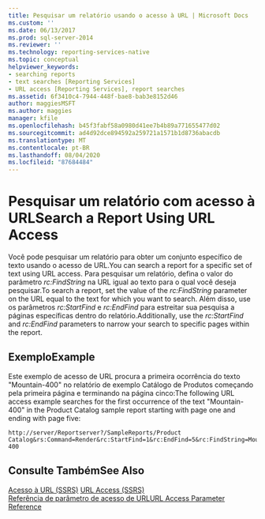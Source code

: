 ```yaml
---
title: Pesquisar um relatório usando o acesso à URL | Microsoft Docs
ms.custom: ''
ms.date: 06/13/2017
ms.prod: sql-server-2014
ms.reviewer: ''
ms.technology: reporting-services-native
ms.topic: conceptual
helpviewer_keywords:
- searching reports
- text searches [Reporting Services]
- URL access [Reporting Services], report searches
ms.assetid: 6f3410c4-7944-448f-bae8-bab3e8152d46
author: maggiesMSFT
ms.author: maggies
manager: kfile
ms.openlocfilehash: b45f3fabf58a0980d41ee7b4b89a771655477d02
ms.sourcegitcommit: ad4d92dce894592a259721a1571b1d8736abacdb
ms.translationtype: MT
ms.contentlocale: pt-BR
ms.lasthandoff: 08/04/2020
ms.locfileid: "87684484"
---
```

# <a name="search-a-report-using-url-access"></a><span data-ttu-id="1a65e-102">Pesquisar um relatório com acesso à URL</span><span class="sxs-lookup"><span data-stu-id="1a65e-102">Search a Report Using URL Access</span></span>
  <span data-ttu-id="1a65e-103">Você pode pesquisar um relatório para obter um conjunto específico de texto usando o acesso de URL.</span><span class="sxs-lookup"><span data-stu-id="1a65e-103">You can search a report for a specific set of text using URL access.</span></span> <span data-ttu-id="1a65e-104">Para pesquisar um relatório, defina o valor do parâmetro *rc:FindString* na URL igual ao texto para o qual você deseja pesquisar.</span><span class="sxs-lookup"><span data-stu-id="1a65e-104">To search a report, set the value of the *rc:FindString* parameter on the URL equal to the text for which you want to search.</span></span> <span data-ttu-id="1a65e-105">Além disso, use os parâmetros *rc:StartFind* e *rc:EndFind* para estreitar sua pesquisa a páginas específicas dentro do relatório.</span><span class="sxs-lookup"><span data-stu-id="1a65e-105">Additionally, use the *rc:StartFind* and *rc:EndFind* parameters to narrow your search to specific pages within the report.</span></span>  
  
## <a name="example"></a><span data-ttu-id="1a65e-106">Exemplo</span><span class="sxs-lookup"><span data-stu-id="1a65e-106">Example</span></span>  
 <span data-ttu-id="1a65e-107">Este exemplo de acesso de URL procura a primeira ocorrência do texto "Mountain-400" no relatório de exemplo Catálogo de Produtos começando pela primeira página e terminando na página cinco:</span><span class="sxs-lookup"><span data-stu-id="1a65e-107">The following URL access example searches for the first occurrence of the text "Mountain-400" in the Product Catalog sample report starting with page one and ending with page five:</span></span>  
  
```  
http://server/Reportserver?/SampleReports/Product Catalog&rs:Command=Render&rc:StartFind=1&rc:EndFind=5&rc:FindString=Mountain-400  
```  
  
## <a name="see-also"></a><span data-ttu-id="1a65e-108">Consulte Também</span><span class="sxs-lookup"><span data-stu-id="1a65e-108">See Also</span></span>  
 <span data-ttu-id="1a65e-109">[Acesso à URL &#40;SSRS&#41;](url-access-ssrs.md) </span><span class="sxs-lookup"><span data-stu-id="1a65e-109">[URL Access &#40;SSRS&#41;](url-access-ssrs.md) </span></span>  
 [<span data-ttu-id="1a65e-110">Referência de parâmetro de acesso de URL</span><span class="sxs-lookup"><span data-stu-id="1a65e-110">URL Access Parameter Reference</span></span>](url-access-parameter-reference.md)  
  
  
